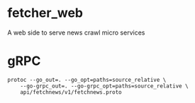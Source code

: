 # fetcher_web
A web side to serve news crawl micro services

# gRPC
```
protoc --go_out=. --go_opt=paths=source_relative \
    --go-grpc_out=. --go-grpc_opt=paths=source_relative \
    api/fetchnews/v1/fetchnews.proto
```
